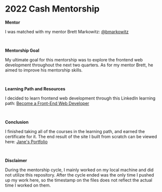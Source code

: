 # 2022 Cash Mentorship

**Mentor**

I was matched with my mentor Brett Markowitz: [@bmarkowitz](https://my.sqprod.co/profile/bmarkowitz)

 <br/>
 
**Mentorship Goal**

My ultimate goal for this mentorship was to explore the frontend web development throughout the next two quarters. As for my mentor Brett, he aimed to improve his mentorship skills.

 <br/>

**Learning Path and Resources**

I decided to learn frontend web development through this LinkedIn learning path: [Become a Front-End Web Developer](https://www.linkedin.com/learning/paths/become-a-front-end-web-developer?u=2094516)

 <br/>
 
**Conclusion**

I finished taking all of the courses in the learning path, and earned the certificate for it. The end result of the site I built from scratch can be viewed here: [Jane's Portfolio](https://jladabansq.github.io/2022-cash-mentorship/)

 <br/>
 
**Disclaimer**

During the mentorship cycle, I mainly worked on my local machine and did not utilize this repository. After the cycle ended was the only time I pushed up my work here, so the timestamp on the files does not reflect the actual time I worked on them. 
